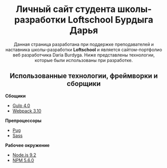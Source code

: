 <p align="center">

</p>

<h1 align="center">Личный сайт студента школы-разработки <b>Loftschool </b> Бурдыга Дарья </h1>
<p align="center">
  Данная страница разработана при поддержке преподавателей и наставника школы-разработки <b>Loftschool</b>
  и является сайтом-портфолио веб разработчика Daria Burdyga.
  Ниже представлены технологии, которые были использованы при разработке.
</p>

<h2 align="center">Использованные технологии, фреймворки и сборщики</h2>

<b>Сбощики</b>
- [Gulp 4.0](https://gulpjs.com/)
- [Webpack 3.10](https://webpack.github.io)

<b>Препроцессоры</b>

* [Pug](https://pugjs.org/)
* [Sass](http://sass-lang.com/)

<b>Рабочее окружение</b>

* [Node.js 9.2](https://nodejs.org/)
* [NPM 5.6.0](https://www.npmjs.com/)

